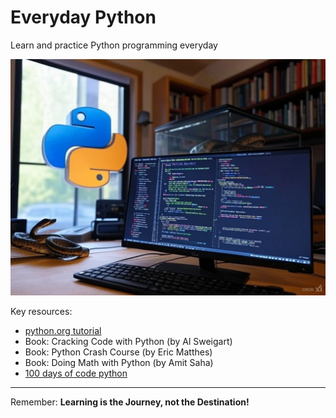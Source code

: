 # Everyday Python

Learn and practice Python programming everyday

![everyday python logo](img/everydaypython-logo3.jpg)

Key resources:

- [python.org tutorial](https://docs.python.org/3/tutorial)
- Book: Cracking Code with Python (by Al Sweigart)
- Book: Python Crash Course (by Eric Matthes)
- Book: Doing Math with Python (by Amit Saha)
- [100 days of code python](https://github.com/phillipai/100-days-of-code-python)

---

Remember: __Learning is the Journey, not the Destination!__